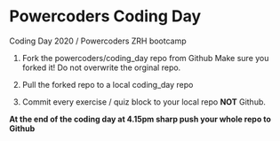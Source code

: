 # Powercoders Coding Day
Coding Day 2020 / Powercoders ZRH bootcamp

1. Fork the powercoders/coding_day repo from Github
Make sure you forked it! Do not overwrite the orginal repo.

2. Pull the forked repo to a local coding_day repo

3. Commit every exercise / quiz block to your local repo **NOT** Github.


**At the end of the coding day at 4.15pm sharp push your whole repo to Github**

